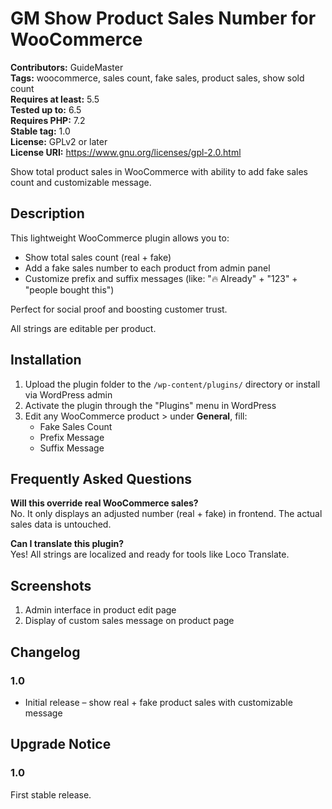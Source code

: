 # GM Show Product Sales Number for WooCommerce

**Contributors:** GuideMaster  
**Tags:** woocommerce, sales count, fake sales, product sales, show sold count  
**Requires at least:** 5.5  
**Tested up to:** 6.5  
**Requires PHP:** 7.2  
**Stable tag:** 1.0  
**License:** GPLv2 or later  
**License URI:** https://www.gnu.org/licenses/gpl-2.0.html

Show total product sales in WooCommerce with ability to add fake sales count and customizable message.

## Description

This lightweight WooCommerce plugin allows you to:

- Show total sales count (real + fake)  
- Add a fake sales number to each product from admin panel  
- Customize prefix and suffix messages (like: "🔥 Already" + "123" + "people bought this")

Perfect for social proof and boosting customer trust.

All strings are editable per product.

## Installation

1. Upload the plugin folder to the `/wp-content/plugins/` directory or install via WordPress admin  
2. Activate the plugin through the "Plugins" menu in WordPress  
3. Edit any WooCommerce product > under **General**, fill:  
   - Fake Sales Count  
   - Prefix Message  
   - Suffix Message

## Frequently Asked Questions

**Will this override real WooCommerce sales?**  
No. It only displays an adjusted number (real + fake) in frontend. The actual sales data is untouched.

**Can I translate this plugin?**  
Yes! All strings are localized and ready for tools like Loco Translate.

## Screenshots

1. Admin interface in product edit page  
2. Display of custom sales message on product page

## Changelog

### 1.0  
- Initial release – show real + fake product sales with customizable message

## Upgrade Notice

### 1.0  
First stable release.
